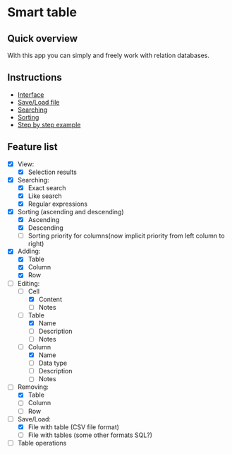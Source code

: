 # Smart table

## Quick overview
With this app you can simply and freely work with relation databases.

## Instructions
- [Interface](Instructions/Interface.md)
- [Save/Load file](Instructions/Save_Load.md)
- [Searching](Instructions/Searching.md)
- [Sorting](Instructions/Sorting.md)
- [Step by step example](Instructions/Step_by_step.md)

## Feature list
- [x] View:
    - [x] Selection results
- [x] Searching:
    - [x] Exact search
    - [x] Like search
    - [x] Regular expressions
- [x] Sorting (ascending and descending)
    - [x] Ascending
    - [x] Descending
    - [ ] Sorting priority for columns(now implicit priority from left column to right)
- [x] Adding:
    - [x] Table
    - [x] Column
    - [x] Row
- [ ] Editing:
    - [ ] Cell
        - [x] Content
        - [ ] Notes
    - [ ] Table
        - [x] Name
        - [ ] Description
        - [ ] Notes
    - [ ] Column
        - [x] Name
        - [ ] Data type
        - [ ] Description
        - [ ] Notes
- [ ] Removing:
    - [x] Table
    - [ ] Column
    - [ ] Row
- [ ] Save/Load:
    - [x] File with table (CSV file format)
    - [ ] File with tables (some other formats SQL?)
- [ ] Table operations